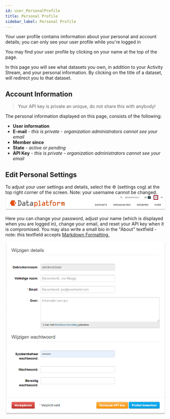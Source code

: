 ```yaml
---
id: user_PersonalProfile
title: Personal Profile
sidebar_label: Personal Profile
---
```

Your user profile contains imformation about your personal and account details; you can only see your user profile while you're logged in

You may find your user profile by clicking on your name at the top of the page.

In this page you will see what datasets you own, in addition to your Activity Stream, and your personal information. By clicking on the title of a dataset, will redirect you to that dataset. 

## Account Information

> Your API key is private an unique, do not share this with anybody!

The personal information displayed on this page, consists of the following: 
* **User information**
* **E-mail** *- this is private - organization administrators cannot see your email* 
* **Member since** 
* **State** *- active or pending* 
* **API Key** *- this is private - organization administrators cannot see your email*

<!-- ![IMAGE: user+api key](assets/Dataplatform/UserManagement/dataplatform_user_UserManagement_ManageUser_Private_Information.png) -->


## Edit Personal Settings
To adjust your user settings and details, select the ⚙ (settings cog) at the top right corner of the screen. Note: your username cannot be changed.
![SCREENCAST: settings cog](assets/Dataplatform/UserManagement/dataplatform_user_UserManagement_user_settings.png)

Here you can change your password, adjust your name (which is displayed when you are logged in), change your email, and reset your API key when it is compromised. You may also write a small bio in the "About" textfield - note: this textfield accepts <a href="https://www.markdownguide.org/basic-syntax" target="_blank" rel="noreferrer noopener">Markdown Formatting.</a>

![IMAGE: change personal user details](assets/Dataplatform/UserManagement/dataplatform_user_UserManagement_ManageUser_EditUser.png)